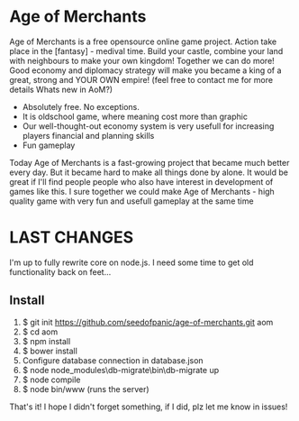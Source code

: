 # Age of Merchants
Age of Merchants is a free opensource online game project. Action take place in the [fantasy] - medival time. Build your castle, combine your land with neighbours to make your own kingdom! Together we can do more! Good economy and diplomacy strategy will make you became a king of a great, strong and YOUR OWN empire! (feel free to contact me for more details
Whats new in AoM?)

- Absolutely free. No exceptions.
- It is oldschool game, where meaning cost more than graphic
- Our well-thought-out economy system is very usefull for increasing players financial and planning skills
- Fun gameplay

Today Age of Merchants is a fast-growing project that became much better every day. But it became hard to make all things done by alone. It would be great if I'll find people people who also have interest in development of games like this. I sure together we could make Age of Merchants - high quality game with very fun and usefull gameplay at the same time

# LAST CHANGES
I'm up to fully rewrite core on node.js. I need some time to get old functionality back on feet...

## Install
1. $ git init https://github.com/seedofpanic/age-of-merchants.git aom
2. $ cd aom
3. $ npm install
4. $ bower install
5. Configure database connection in database.json
6. $ node node_modules\db-migrate\bin\db-migrate up
7. $ node compile
8. $ node bin/www (runs the server)

That's it! I hope I didn't forget something, if I did, plz let me know in issues!
